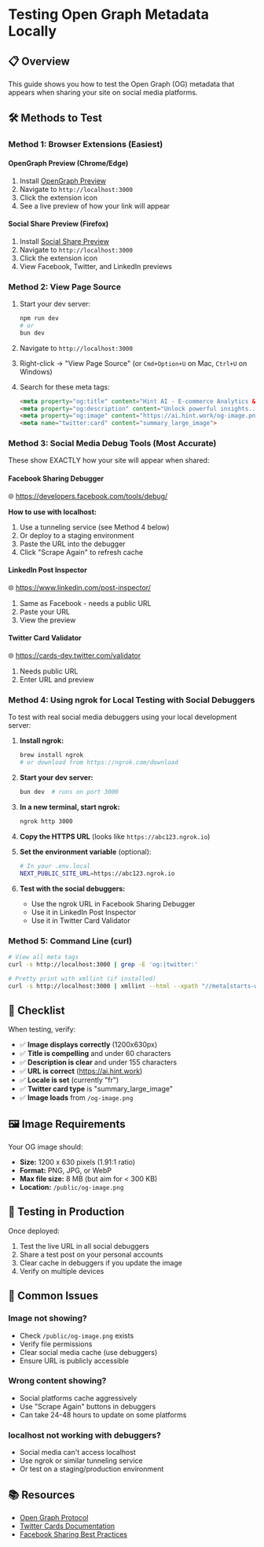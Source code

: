 # Testing Open Graph Metadata Locally

## 📋 Overview
This guide shows you how to test the Open Graph (OG) metadata that appears when sharing your site on social media platforms.

## 🛠️ Methods to Test

### Method 1: Browser Extensions (Easiest)

#### **OpenGraph Preview (Chrome/Edge)**
1. Install [OpenGraph Preview](https://chrome.google.com/webstore/detail/opengraph-preview/ehaigphokkgebnmdiicabhjhddkaekgh)
2. Navigate to `http://localhost:3000`
3. Click the extension icon
4. See a live preview of how your link will appear

#### **Social Share Preview (Firefox)**
1. Install [Social Share Preview](https://addons.mozilla.org/en-US/firefox/addon/social-share-preview/)
2. Navigate to `http://localhost:3000`
3. Click the extension icon
4. View Facebook, Twitter, and LinkedIn previews

### Method 2: View Page Source

1. Start your dev server:
   ```bash
   npm run dev
   # or
   bun dev
   ```

2. Navigate to `http://localhost:3000`

3. Right-click → "View Page Source" (or `Cmd+Option+U` on Mac, `Ctrl+U` on Windows)

4. Search for these meta tags:
   ```html
   <meta property="og:title" content="Hint AI - E-commerce Analytics & Optimization Assistant">
   <meta property="og:description" content="Unlock powerful insights...">
   <meta property="og:image" content="https://ai.hint.work/og-image.png">
   <meta name="twitter:card" content="summary_large_image">
   ```

### Method 3: Social Media Debug Tools (Most Accurate)

These show EXACTLY how your site will appear when shared:

#### **Facebook Sharing Debugger**
🌐 https://developers.facebook.com/tools/debug/

**How to use with localhost:**
1. Use a tunneling service (see Method 4 below)
2. Or deploy to a staging environment
3. Paste the URL into the debugger
4. Click "Scrape Again" to refresh cache

#### **LinkedIn Post Inspector**
🌐 https://www.linkedin.com/post-inspector/

1. Same as Facebook - needs a public URL
2. Paste your URL
3. View the preview

#### **Twitter Card Validator**
🌐 https://cards-dev.twitter.com/validator

1. Needs public URL
2. Enter URL and preview

### Method 4: Using ngrok for Local Testing with Social Debuggers

To test with real social media debuggers using your local development server:

1. **Install ngrok:**
   ```bash
   brew install ngrok
   # or download from https://ngrok.com/download
   ```

2. **Start your dev server:**
   ```bash
   bun dev  # runs on port 3000
   ```

3. **In a new terminal, start ngrok:**
   ```bash
   ngrok http 3000
   ```

4. **Copy the HTTPS URL** (looks like `https://abc123.ngrok.io`)

5. **Set the environment variable** (optional):
   ```bash
   # In your .env.local
   NEXT_PUBLIC_SITE_URL=https://abc123.ngrok.io
   ```

6. **Test with the social debuggers:**
   - Use the ngrok URL in Facebook Sharing Debugger
   - Use it in LinkedIn Post Inspector
   - Use it in Twitter Card Validator

### Method 5: Command Line (curl)

```bash
# View all meta tags
curl -s http://localhost:3000 | grep -E 'og:|twitter:'

# Pretty print with xmllint (if installed)
curl -s http://localhost:3000 | xmllint --html --xpath "//meta[starts-with(@property, 'og:') or starts-with(@name, 'twitter:')]" - 2>/dev/null
```

## 📝 Checklist

When testing, verify:

- ✅ **Image displays correctly** (1200x630px)
- ✅ **Title is compelling** and under 60 characters
- ✅ **Description is clear** and under 155 characters
- ✅ **URL is correct** (https://ai.hint.work)
- ✅ **Locale is set** (currently "fr")
- ✅ **Twitter card type** is "summary_large_image"
- ✅ **Image loads** from `/og-image.png`

## 🖼️ Image Requirements

Your OG image should:
- **Size:** 1200 x 630 pixels (1.91:1 ratio)
- **Format:** PNG, JPG, or WebP
- **Max file size:** 8 MB (but aim for < 300 KB)
- **Location:** `/public/og-image.png`

## 🚀 Testing in Production

Once deployed:

1. Test the live URL in all social debuggers
2. Share a test post on your personal accounts
3. Clear cache in debuggers if you update the image
4. Verify on multiple devices

## 🐛 Common Issues

### Image not showing?
- Check `/public/og-image.png` exists
- Verify file permissions
- Clear social media cache (use debuggers)
- Ensure URL is publicly accessible

### Wrong content showing?
- Social platforms cache aggressively
- Use "Scrape Again" buttons in debuggers
- Can take 24-48 hours to update on some platforms

### localhost not working with debuggers?
- Social media can't access localhost
- Use ngrok or similar tunneling service
- Or test on a staging/production environment

## 📚 Resources

- [Open Graph Protocol](https://ogp.me/)
- [Twitter Cards Documentation](https://developer.twitter.com/en/docs/twitter-for-websites/cards/overview/abouts-cards)
- [Facebook Sharing Best Practices](https://developers.facebook.com/docs/sharing/webmasters)
